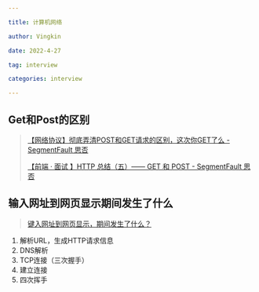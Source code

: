 ```yaml
---

title: 计算机网络

author: Vingkin

date: 2022-4-27

tag: interview

categories: interview

---
```


## Get和Post的区别

> [【网络协议】彻底弄清POST和GET请求的区别，这次你GET了么 - SegmentFault 思否](https://segmentfault.com/a/1190000023940344)
>
> [【前端 · 面试 】HTTP 总结（五）—— GET 和 POST - SegmentFault 思否](https://segmentfault.com/a/1190000040463262)

## 输入网址到网页显示期间发生了什么

> [键入网址到网页显示，期间发生了什么？](https://xiaolincoding.com/network/1_base/what_happen_url.html)

1. 解析URL，生成HTTP请求信息
2. DNS解析
3. TCP连接（三次握手）
4. 建立连接
5. 四次挥手
